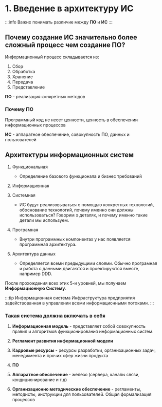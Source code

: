 # 1. Введение в архитектуру ИС

:::info
Важно понимать различие между **ПО** и **ИС**
:::

## Почему создание ИС значительно более сложный процесс чем создание ПО?

Информационный процесс складывается из:

1) Сбор
2) Обработка
3) Хранение
4) Передача
5) Представление

**ПО** - реализация конкретных методов

### Почему ПО

Программный код не несет ценности, ценность в обеспечении информационных процессов

**ИС** - аппаратное обеспечение, совокупность ПО, данных и пользователей

## Архитектуры информационных систем

1) Функциональная
    - Определение базового функционала и бизнес требований

2) Информационная
3) Системная
    - ИС будут реализовываться с помощью конкретных технологий, обоснование технологий, почему именно они должны использоваться? Говорим о деталях, и почему именно такие детали мы используем.

4) Програмная
    - Внутри программных компонентах у нас появляется программная архитектура.

5) Архитектура данных
    - Определяется всеми предыдущими слоями. Обычно програмная и работа с данными двигаются и проектируются вместе, например DDD.

После прохождения всех этих 5-и уровней, мы получаем **Информационную Систему**.

:::tip Информационная система
Инфраструктура предприятия задействованная в управлении всеми информационными потоками.
:::

### Такая система должна включать в себя

1) **Информационная модель** - представляет собой совокупность правил и алгоритмов функционирования информационных систем.

2) **Регламент развития информационной модели**

3) **Кадровые ресурсы** - ресурсы разработки, организационных задач, менеджмента и прочих сфер жизни продукта

4) **ПО**

5) **Аппаратное обеспечение** - железо (сервера, каналы связи, кондиционирование и т.д)

6) **Организационно методические обеспечение** - регламенты, методисты, инструкции для пользователей. Общая формализация процессов
